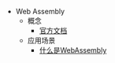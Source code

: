 - Web Assembly
   - 概念
      - [官方文档](https://www.wasm.com.cn/)
   - 应用场景
      - [什么是WebAssembly](https://www.zhihu.com/question/304577684/answer/544879503)